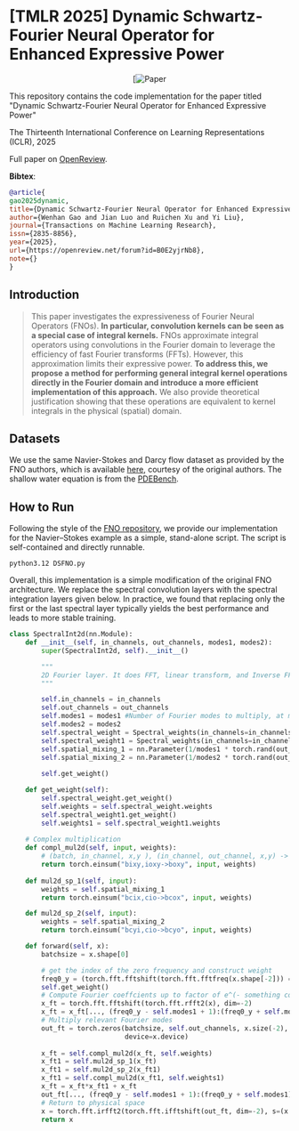 # [TMLR 2025] Dynamic Schwartz-Fourier Neural Operator for Enhanced Expressive Power

<div align="center">
	
[![Paper](https://openreview.net/forum?id=B0E2yjrNb8)

</div>

This repository contains the code implementation for the paper titled "Dynamic Schwartz-Fourier Neural Operator for Enhanced Expressive Power"



The Thirteenth International Conference on Learning Representations (ICLR), 2025

Full paper on [OpenReview](https://openreview.net/forum?id=B0E2yjrNb8).

**Bibtex**:
```bibtex
@article{
gao2025dynamic,
title={Dynamic Schwartz-Fourier Neural Operator for Enhanced Expressive Power},
author={Wenhan Gao and Jian Luo and Ruichen Xu and Yi Liu},
journal={Transactions on Machine Learning Research},
issn={2835-8856},
year={2025},
url={https://openreview.net/forum?id=B0E2yjrNb8},
note={}
}
```

## Introduction 
> This paper investigates the expressiveness of Fourier Neural Operators (FNOs). **In particular, convolution kernels can be seen as a special case of integral kernels.** FNOs approximate integral operators using convolutions in the Fourier domain to leverage the efficiency of fast Fourier transforms (FFTs). However, this approximation limits their expressive power. **To address this, we propose a method for performing general integral kernel operations directly in the Fourier domain and introduce a more efficient implementation of this approach.** We also provide theoretical justification showing that these operations are equivalent to kernel integrals in the physical (spatial) domain.

## Datasets

We use the same Navier-Stokes and Darcy flow dataset as provided by the FNO authors, which is available [here](https://drive.google.com/drive/folders/1UnbQh2WWc6knEHbLn-ZaXrKUZhp7pjt-?usp=sharing), courtesy of the original authors. The shallow water equation is from the [PDEBench](https://github.com/pdebench/PDEBench).

## How to Run

Following the style of the [FNO repository](https://github.com/lilux618/fourier_neural_operator), we provide our implementation for the Navier–Stokes example as a simple, stand-alone script. The script is self-contained and directly runnable.

```
python3.12 DSFNO.py 
```

Overall, this implementation is a simple modification of the original FNO architecture. We replace the spectral convolution layers with the spectral integration layers given below. In practice, we found that replacing only the first or the last spectral layer typically yields the best performance and leads to more stable training.

```python
class SpectralInt2d(nn.Module):
    def __init__(self, in_channels, out_channels, modes1, modes2):
        super(SpectralInt2d, self).__init__()

        """
        2D Fourier layer. It does FFT, linear transform, and Inverse FFT.    
        """

        self.in_channels = in_channels
        self.out_channels = out_channels
        self.modes1 = modes1 #Number of Fourier modes to multiply, at most floor(N/2) + 1
        self.modes2 = modes2
        self.spectral_weight = Spectral_weights(in_channels=in_channels, out_channels=out_channels, modes1=modes1, modes2=modes2)
        self.spectral_weight1 = Spectral_weights(in_channels=in_channels, out_channels=out_channels, modes1=modes1, modes2=modes2)
        self.spatial_mixing_1 = nn.Parameter(1/modes1 * torch.rand(out_channels, modes1*2-1, modes1*2-1, dtype=torch.cfloat))
        self.spatial_mixing_2 = nn.Parameter(1/modes2 * torch.rand(out_channels, modes2, modes2, dtype=torch.cfloat))
        
        self.get_weight()

    def get_weight(self):
        self.spectral_weight.get_weight()
        self.weights = self.spectral_weight.weights
        self.spectral_weight1.get_weight()
        self.weights1 = self.spectral_weight1.weights
        
    # Complex multiplication
    def compl_mul2d(self, input, weights):
        # (batch, in_channel, x,y ), (in_channel, out_channel, x,y) -> (batch, out_channel, x,y)
        return torch.einsum("bixy,ioxy->boxy", input, weights)
        
    def mul2d_sp_1(self, input):
        weights = self.spatial_mixing_1
        return torch.einsum("bcix,cio->bcox", input, weights)

    def mul2d_sp_2(self, input):
        weights = self.spatial_mixing_2
        return torch.einsum("bcyi,cio->bcyo", input, weights)

    def forward(self, x):
        batchsize = x.shape[0]

        # get the index of the zero frequency and construct weight
        freq0_y = (torch.fft.fftshift(torch.fft.fftfreq(x.shape[-2])) == 0).nonzero().item()
        self.get_weight()
        # Compute Fourier coeffcients up to factor of e^(- something constant)
        x_ft = torch.fft.fftshift(torch.fft.rfft2(x), dim=-2)
        x_ft = x_ft[..., (freq0_y - self.modes1 + 1):(freq0_y + self.modes1), :self.modes2]
        # Multiply relevant Fourier modes
        out_ft = torch.zeros(batchsize, self.out_channels, x.size(-2), x.size(-1) // 2 + 1, dtype=torch.cfloat,
                             device=x.device)                              
                             
        x_ft = self.compl_mul2d(x_ft, self.weights)
        x_ft1 = self.mul2d_sp_1(x_ft)
        x_ft1 = self.mul2d_sp_2(x_ft1)
        x_ft1 = self.compl_mul2d(x_ft1, self.weights1)
        x_ft = x_ft*x_ft1 + x_ft 
        out_ft[..., (freq0_y - self.modes1 + 1):(freq0_y + self.modes1), :self.modes2] = x_ft
        # Return to physical space
        x = torch.fft.irfft2(torch.fft.ifftshift(out_ft, dim=-2), s=(x.size(-2), x.size(-1)))
        return x
```

